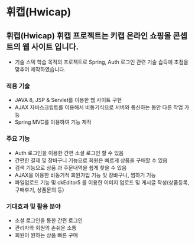 # 휘캡(Hwicap) 
## 휘캡(Hwicap) 휘캡 프로젝트는 키캡 온라인 쇼핑몰 콘셉트의 웹 사이트 입니다.
- 기술 스택 학습 목적의 프로젝트로 Spring, Auth 로그인 관련 기술 습득에 초점을 맞추어 제작하였습니다.

### 적용 기술
- JAVA 8, JSP & Servlet를 이용한 웹 사이트 구현
- AJAX 자바스크립트를 이용해서 비동기식으로 서버와 통신하는 동안 다른 작업 가능
- Spring MVC를 이용하여 기능 제작

### 주요 기능
- Auth 로그인을 이용한 간편 소셜 로그인 할 수 있음
- 간편한 결제 및 장바구니 기능으로 회원은 빠르게 상품을 구매할 수 있음
- 검색 기능으로 상품 과 주문내역을 쉽게 찾을 수 있음
- AJAX을 이용한 비동기적 회원가입 기능 및 장바구니, 찜하기 기능
- 파일업로드 기능 및 ckEditor5 를 이용한 이미지 업로드 및 게시글 작성(상품등록, 구매후기, 상품문의 등) 

### 기대효과 및 활용 분야
- 소셜 로그인을 통한 간편 로그인
- 관리자와 회원의 손쉬운 소통
- 회원이 원하는 상품 빠른 구매
